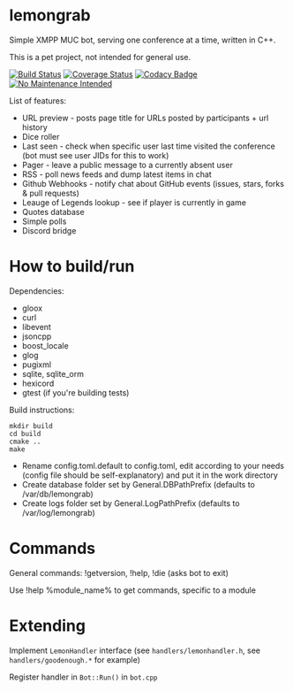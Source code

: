 lemongrab
=========

Simple XMPP MUC bot, serving one conference at a time, written in C++.

This is a pet project, not intended for general use.

[![Build Status](https://travis-ci.org/Chemrat/lemongrab.svg?branch=master)](https://travis-ci.org/Chemrat/lemongrab)
[![Coverage Status](https://coveralls.io/repos/github/Chemrat/lemongrab/badge.svg?branch=master)](https://coveralls.io/github/Chemrat/lemongrab?branch=master)
[![Codacy Badge](https://api.codacy.com/project/badge/Grade/49f2e50d3d81475d9bb0915b81368494)](https://www.codacy.com/app/jazzvoid/lemongrab?utm_source=github.com&amp;utm_medium=referral&amp;utm_content=Chemrat/lemongrab&amp;utm_campaign=Badge_Grade)
[![No Maintenance Intended](http://unmaintained.tech/badge.svg)](http://unmaintained.tech/)



List of features:

* URL preview - posts page title for URLs posted by participants + url history
* Dice roller
* Last seen - check when specific user last time visited the conference (bot must see user JIDs for this to work)
* Pager - leave a public message to a currently absent user
* RSS - poll news feeds and dump latest items in chat
* Github Webhooks - notify chat about GitHub events (issues, stars, forks & pull requests)
* Leauge of Legends lookup - see if player is currently in game
* Quotes database
* Simple polls
* Discord bridge

How to build/run
================

Dependencies:

* gloox
* curl
* libevent
* jsoncpp
* boost_locale
* glog
* pugixml
* sqlite, sqlite_orm
* hexicord
* gtest (if you're building tests)

Build instructions:

```
mkdir build
cd build
cmake ..
make
```

* Rename config.toml.default to config.toml, edit according to your needs (config file should be self-explanatory) and put it in the work directory
* Create database folder set by General.DBPathPrefix (defaults to /var/db/lemongrab)
* Create logs folder set by General.LogPathPrefix (defaults to /var/log/lemongrab)

Commands
========
General commands: !getversion, !help, !die (asks bot to exit)

Use !help %module_name% to get commands, specific to a module

Extending
=========
Implement `LemonHandler` interface (see `handlers/lemonhandler.h`, see `handlers/goodenough.*` for example)

Register handler in `Bot::Run()` in `bot.cpp`
